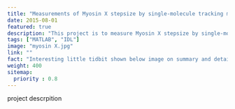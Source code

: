 ```yaml
---
title: "Measurements of Myosin X stepsize by single-molecule tracking method"
date: 2015-08-01
featured: true
description: "This project is to measure Myosin X stepsize by single-molecule tracking method."
tags: ["MATLAB", "IDL"]
image: "myosin X.jpg"
link: ""
fact: "Interesting little tidbit shown below image on summary and detail page"
weight: 400
sitemap:
  priority : 0.8
---
```



project descrpition
